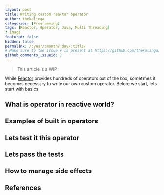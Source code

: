 ```yaml
---
layout: post
title: Writing custom reactor operator
author: thekalinga
categories: [Programming]
tags: [Reactor, Operator, Java, Multi Threading]
? image
featured: false
hidden: false
permalink: /:year/:month/:day/:title/
# Make sure to the issue # is present at https://github.com/thekalinga/thekalinga.in-comments/issues
github_comments_issueid: 2
---
```


> This article is a WIP

While [Reactor]() provides hundreds of operators out of the box, sometimes it becomes necessary to write our own custom operator. Before we start, lets start with basics

## What is operator in reactive world?

## Examples of built in operators

## Lets test it this operator

## Lets pass the tests

## How to manage side effects

## References

